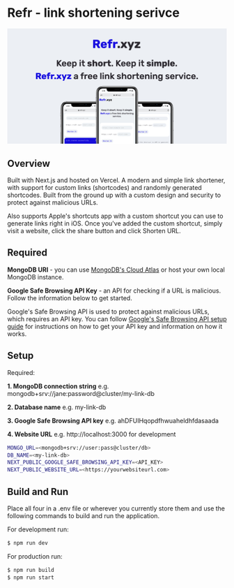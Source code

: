 # Refr - link shortening serivce

![Refr Promo Image](/public/img/opengraph-twitter-card.jpg 'Refr Promo Image')

## Overview

Built with Next.js and hosted on Vercel. A modern and simple link shortener, with support for custom links (shortcodes) and randomly generated shortcodes. Built from the ground up with a custom design and security to protect against malicious URLs.

Also supports Apple's shortcuts app with a custom shortcut you can use to generate links right in iOS. Once you've added the custom shortcut, simply visit a website, click the share button and click Shorten URL.

## Required

**MongoDB URI** - you can use [MongoDB's Cloud Atlas](https://www.mongodb.com/) or host your own local MongoDB instance.

**Google Safe Browsing API Key** - an API for checking if a URL is malicious. Follow the information below to get started.

Google's Safe Browsing API is used to protect against malicious URLs, which requires an API key. You can follow [Google's Safe Browsing API setup guide](https://developers.google.com/safe-browsing) for instructions on how to get your API key and information on how it works.

## Setup

Required:

**1. MongoDB connection string** e.g. mongodb+srv://jane:password@cluster/my-link-db

**2. Database name** e.g. my-link-db

**3. Google Safe Browsing API key** e.g. ahDFUIHqopdfhwuaheldhfdasaada

**4. Website URL** e.g. http://localhost:3000 for development

```.sh
MONGO_URL=<mongodb+srv://user:pass@cluster/db>
DB_NAME=<my-link-db>
NEXT_PUBLIC_GOOGLE_SAFE_BROWSING_API_KEY=<API_KEY>
NEXT_PUBLIC_WEBSITE_URL=<https://yourwebsiteurl.com>

```

## Build and Run

Place all four in a .env file or wherever you currently store them and use the following commands to build and run the application.

For development run:

```.zsh
$ npm run dev
```

For production run:

```.zsh
$ npm run build
$ npm run start
```
